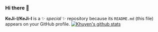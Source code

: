 ### Hi there 👋


**KeJi-I/KeJi-I** is a ✨ _special_ ✨ repository because its `README.md` (this file) appears on your GitHub profile.
[![Khuyen's github stats](https://github-readme-stats.vercel.app/api?username=khuyentran1401&count_private=true&show_icons=true&theme=radical&hide_rank=false)](https://github.com/anuraghazra/github-readme-stats)

